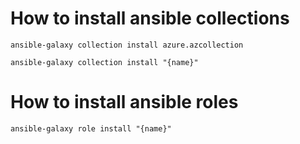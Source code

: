 # How to install ansible collections

```
ansible-galaxy collection install azure.azcollection

ansible-galaxy collection install "{name}"
```

# How to install ansible roles

```
ansible-galaxy role install "{name}"
```